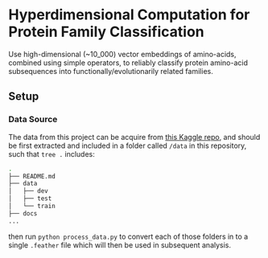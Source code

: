 # Hyperdimensional Computation for Protein Family Classification

Use high-dimensional (~10_000) vector embeddings of amino-acids, combined using simple operators, to reliably classify protein amino-acid subsequences into functionally/evolutionarily related families.

## Setup

### Data Source

The data from this project can be acquire from [this Kaggle repo](https://www.kaggle.com/datasets/googleai/pfam-seed-random-split), and should be first extracted and included in a folder called `/data` in this repository, such that `tree .` includes:

```bash
.
├── README.md
├── data
│   ├── dev
│   ├── test
│   └── train
├── docs
...
```

then run `python process_data.py` to convert each of those folders in to a single `.feather` file which will then be used in subsequent analysis.
